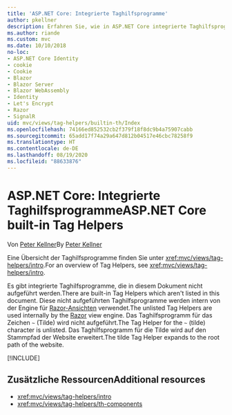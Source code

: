 ```yaml
---
title: 'ASP.NET Core: Integrierte Taghilfsprogramme'
author: pkellner
description: Erfahren Sie, wie in ASP.NET Core integrierte Taghilfsprogramme dabei helfen, Ihre Produktivität zu steigern.
ms.author: riande
ms.custom: mvc
ms.date: 10/10/2018
no-loc:
- ASP.NET Core Identity
- cookie
- Cookie
- Blazor
- Blazor Server
- Blazor WebAssembly
- Identity
- Let's Encrypt
- Razor
- SignalR
uid: mvc/views/tag-helpers/builtin-th/Index
ms.openlocfilehash: 74166ed852532cb2f379f18f8dc9b4a75907cabb
ms.sourcegitcommit: 65add17f74a29a647d812b04517e46cbc78258f9
ms.translationtype: HT
ms.contentlocale: de-DE
ms.lasthandoff: 08/19/2020
ms.locfileid: "88633876"
---
```

# <a name="aspnet-core-built-in-tag-helpers"></a><span data-ttu-id="730f8-103">ASP.NET Core: Integrierte Taghilfsprogramme</span><span class="sxs-lookup"><span data-stu-id="730f8-103">ASP.NET Core built-in Tag Helpers</span></span>

<span data-ttu-id="730f8-104">Von [Peter Kellner](https://peterkellner.net)</span><span class="sxs-lookup"><span data-stu-id="730f8-104">By [Peter Kellner](https://peterkellner.net)</span></span>

<span data-ttu-id="730f8-105">Eine Übersicht der Taghilfsprogramme finden Sie unter <xref:mvc/views/tag-helpers/intro>.</span><span class="sxs-lookup"><span data-stu-id="730f8-105">For an overview of Tag Helpers, see <xref:mvc/views/tag-helpers/intro>.</span></span>

<span data-ttu-id="730f8-106">Es gibt integrierte Taghilfsprogramme, die in diesem Dokument nicht aufgeführt werden.</span><span class="sxs-lookup"><span data-stu-id="730f8-106">There are built-in Tag Helpers which aren't listed in this document.</span></span> <span data-ttu-id="730f8-107">Diese nicht aufgeführten Taghilfsprogramme werden intern von der Engine für [Razor-Ansichten](xref:mvc/views/razor) verwendet.</span><span class="sxs-lookup"><span data-stu-id="730f8-107">The unlisted Tag Helpers are used internally by the [Razor](xref:mvc/views/razor) view engine.</span></span> <span data-ttu-id="730f8-108">Das Taghilfsprogramm für das Zeichen `~` (Tilde) wird nicht aufgeführt.</span><span class="sxs-lookup"><span data-stu-id="730f8-108">The Tag Helper for the `~` (tilde) character is unlisted.</span></span> <span data-ttu-id="730f8-109">Das Taghilfsprogramm für die Tilde wird auf den Stammpfad der Website erweitert.</span><span class="sxs-lookup"><span data-stu-id="730f8-109">The tilde Tag Helper expands to the root path of the website.</span></span>

[!INCLUDE[](~/includes/built-in-TH.md)]

## <a name="additional-resources"></a><span data-ttu-id="730f8-110">Zusätzliche Ressourcen</span><span class="sxs-lookup"><span data-stu-id="730f8-110">Additional resources</span></span>

* <xref:mvc/views/tag-helpers/intro>
* <xref:mvc/views/tag-helpers/th-components>
